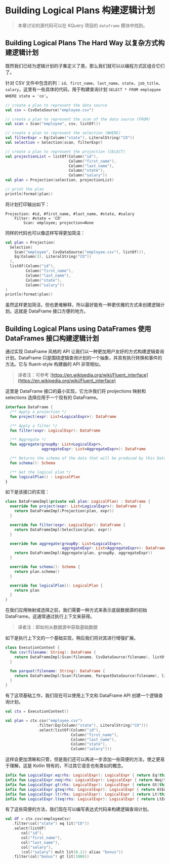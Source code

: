# Building Logical Plans 构建逻辑计划

> 本章讨论的源代码可以在 KQuery 项目的 `dataframe` 模块中找到。

## Building Logical Plans The Hard Way 以复杂方式构建逻辑计划

既然我们已经为逻辑计划的子集定义了类，那么我们就可以以编程方式区组合它们了。

针对 CSV 文件中包含的列：`id`、`first_name`、`last_name`、`state`、`job_title`、`salary`，这里有一些具体的代码，用于构建查询计划 `SELECT * FROM emplopyee WHERE state = 'co'`。

```kotlin
// create a plan to represent the data source
val csv = CsvDataSource("employee.csv")

// create a plan to represent the scan of the data source (FROM)
val scan = Scan("employee", csv, listOf())

// create a plan to represent the selection (WHERE)
val filterExpr = Eq(Column("state"), LiteralString("CO"))
val selection = Selection(scan, filterExpr)

// create a plan to represent the projection (SELECT)
val projectionList = listOf(Column("id"),
                            Column("first_name"),
                            Column("last_name"),
                            Column("state"),
                            Column("salary"))
val plan = Projection(selection, projectionList)

// print the plan
println(format(plan))
```

将计划打印输出如下：

```
Projection: #id, #first_name, #last_name, #state, #salary
    Filter: #state = 'CO'
        Scan: employee; projection=None
```

同样的代码也可以像这样写得更加简洁：

```kotlin
val plan = Projection(
  Selection(
    Scan("employee", CsvDataSource("employee.csv"), listOf()),
    Eq(Column(3), LiteralString("CO"))
  ),
  listOf(Column("id"),
         Column("first_name"),
         Column("last_name"),
         Column("state"),
         Column("salary"))
)
println(format(plan))
```

虽然这样更加简洁，但也更难解释，所以最好能有一种更优雅的方式来创建逻辑计划。这就是 DataFrame 接口方便的地方。

## Building Logical Plans using DataFrames 使用 DataFrames 接口构建逻辑计划

通过实现 DataFrame 风格的 API 让我们以一种更加用户友好的方式构建逻辑查询计划。DataFrame 只是围绕逻辑查询计划的一个抽象，并具有执行转换和事件的方法。它与 fluent-style 构建器的 API 非常相似。

> 译者注：可参考 [https://en.wikipedia.org/wiki/Fluent_interface](https://en.wikipedia.org/wiki/Fluent_interface)

这里是 DataFrame 接口的最小实现，它允许我们将 proijections 映射和 selections 选择应用于一个现有的 DataFrame。

```kotlin
interface DataFrame {
  /** Apply a projection */
  fun project(expr: List<LogicalExpr>): DataFrame

  /** Apply a filter */
  fun filter(expr: LogicalExpr): DataFrame

  /** Aggregate */
  fun aggregate(groupBy: List<LogicalExpr>,
                aggregateExpr: List<AggregateExpr>): DataFrame

  /** Returns the schema of the data that will be produced by this DataFrame. */
  fun schema(): Schema

  /** Get the logical plan */
  fun logicalPlan() : LogicalPlan
}
```

如下是该接口的实现：

```kotlin
class DataFrameImpl(private val plan: LogicalPlan) : DataFrame {
  override fun project(expr: List<LogicalExpr>): DataFrame {
    return DataFrameImpl(Projection(plan, expr))
  }

  override fun filter(expr: LogicalExpr): DataFrame {
    return DataFrameImpl(Selection(plan, expr))
  }

  override fun aggregate(groupBy: List<LogicalExpr>,
                         aggregateExpr: List<AggregateExpr>): DataFrame {
    return DataFrameImpl(Aggregate(plan, groupBy, aggregateExpr))
  }

  override fun schema(): Schema {
    return plan.schema()
  }

  override fun logicalPlan(): LogicalPlan {
    return plan
  }
}
```

在我们应用映射或选择之前，我们需要一种方式来表示底层数据源的初始 DataFrame。这通常通过执行上下文来获得。

> 译者注：即如何从数据源中获取基础数据

如下是执行上下文的一个基础实现，稍后我们将对其进行增强扩展。

```kotlin
class ExecutionContext {
  fun csv(filename: String): DataFrame {
    return DataFrameImpl(Scan(filename, CsvDataSource(filename), listOf()))
  }

  fun parquet(filename: String): DataFrame {
    return DataFrameImpl(Scan(filename, ParquetDataSource(filename), listOf()))
  }
}
```

有了这项基础工作，我们现在可以使用上下文和 DataFrame API 创建一个逻辑查询计划。

```kotlin
val ctx = ExecutionContext()

val plan = ctx.csv("employee.csv")
              .filter(Eq(Column("state"), LiteralString("CO")))
              .select(listOf(Column("id"),
                             Column("first_name"),
                             Column("last_name"),
                             Column("state"),
                             Column("salary")))
```

这样会更加清晰和只管，但是我们还可以再进一步添加一些简便的方法，使之更易于理解。这是 Kotlin 特有的，不过其它语言也有类似的概念。

```kotlin
infix fun LogicalExpr.eq(rhs: LogicalExpr): LogicalExpr { return Eq(this, rhs) }
infix fun LogicalExpr.neq(rhs: LogicalExpr): LogicalExpr { return Neq(this, rhs) }
infix fun LogicalExpr.gt(rhs: LogicalExpr): LogicalExpr { return Gt(this, rhs) }
infix fun LogicalExpr.gteq(rhs: LogicalExpr): LogicalExpr { return GtEq(this, rhs) }
infix fun LogicalExpr.lt(rhs: LogicalExpr): LogicalExpr { return Lt(this, rhs) }
infix fun LogicalExpr.lteq(rhs: LogicalExpr): LogicalExpr { return LtEq(this, rhs) }
```

有了这些简便的方法，我们现在可以编写表达式代码来构建逻辑查询计划。

```kotlin
val df = ctx.csv(employeeCsv)
   .filter(col("state") eq lit("CO"))
   .select(listOf(
       col("id"),
       col("first_name"),
       col("last_name"),
       col("salary"),
       (col("salary") mult lit(0.1)) alias "bonus"))
   .filter(col("bonus") gt lit(1000))
```